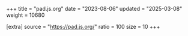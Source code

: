 +++
title = "pad.js.org"
date = "2023-08-06"
updated = "2025-03-08"
weight = 10680

[extra]
source = "https://pad.js.org/"
ratio = 100
size = 10
+++
